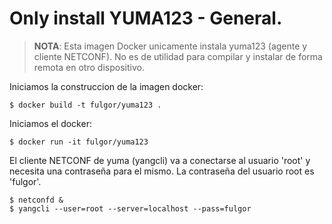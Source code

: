 # Only install YUMA123 - General.

> **NOTA**: Esta imagen Docker unicamente instala yuma123 (agente y cliente NETCONF). No es de utilidad para compilar y instalar de forma remota en otro dispositivo.

Iniciamos la construccion de la imagen docker: 

    $ docker build -t fulgor/yuma123 .

Iniciamos el docker: 

    $ docker run -it fulgor/yuma123

El cliente NETCONF de yuma (yangcli) va a conectarse al usuario 'root' y necesita una contraseña para 
el mismo. La contraseña del usuario root es 'fulgor'.

    $ netconfd &
    $ yangcli --user=root --server=localhost --pass=fulgor


